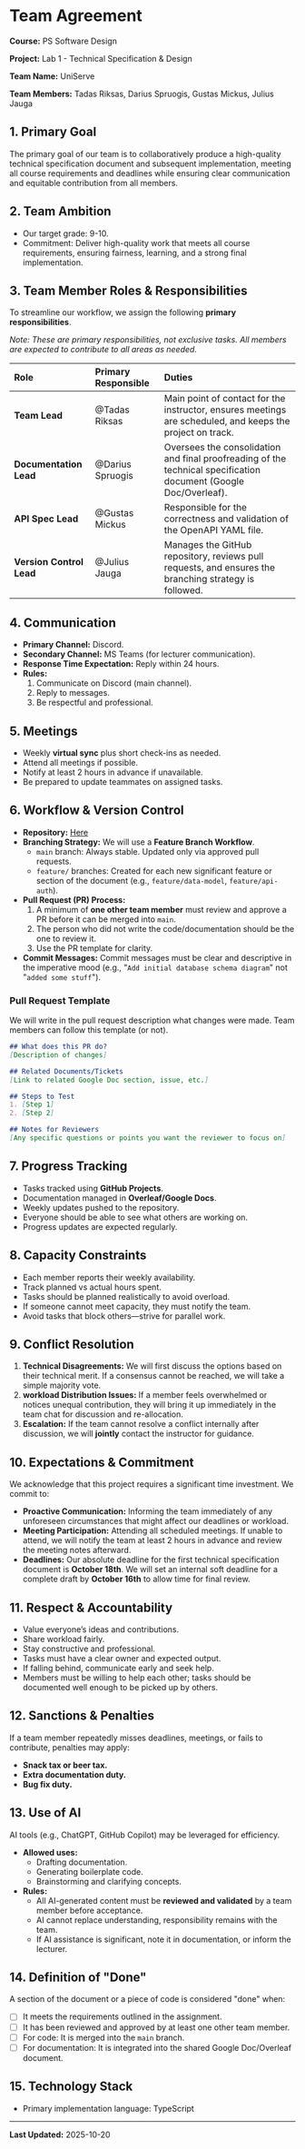 # Team Agreement

**Course:** PS Software Design

**Project:** Lab 1 - Technical Specification & Design

**Team Name:** UniServe

**Team Members:** Tadas Riksas, Darius Spruogis, Gustas Mickus, Julius Jauga

## 1. Primary Goal
The primary goal of our team is to collaboratively produce a high-quality technical specification document and subsequent implementation, meeting all course requirements and deadlines while ensuring clear communication and equitable contribution from all members.

## 2. Team Ambition
- Our target grade: 9-10.  
- Commitment: Deliver high-quality work that meets all course requirements, ensuring fairness, learning, and a strong final implementation.

## 3. Team Member Roles & Responsibilities
To streamline our workflow, we assign the following **primary responsibilities**. 

*Note: These are primary responsibilities, not exclusive tasks. All members are expected to contribute to all areas as needed.*

| Role | Primary Responsible | Duties |
| :--- | :--- | :--- |
| **Team Lead** | @Tadas Riksas | Main point of contact for the instructor, ensures meetings are scheduled, and keeps the project on track. |
| **Documentation Lead** | @Darius Spruogis | Oversees the consolidation and final proofreading of the technical specification document (Google Doc/Overleaf). |
| **API Spec Lead** | @Gustas Mickus | Responsible for the correctness and validation of the OpenAPI YAML file. |
| **Version Control Lead** | @Julius Jauga | Manages the GitHub repository, reviews pull requests, and ensures the branching strategy is followed. |

## 4. Communication
- **Primary Channel:** Discord.  
- **Secondary Channel:** MS Teams (for lecturer communication).  
- **Response Time Expectation:** Reply within 24 hours.  
- **Rules:**  
  1. Communicate on Discord (main channel).  
  2. Reply to messages.  
  3. Be respectful and professional.  

## 5. Meetings
- Weekly **virtual sync** plus short check-ins as needed.  
- Attend all meetings if possible.  
- Notify at least 2 hours in advance if unavailable.  
- Be prepared to update teammates on assigned tasks.

## 6. Workflow & Version Control
*   **Repository:** [Here](https://github.com/user5427/ps-design)
*   **Branching Strategy:** We will use a **Feature Branch Workflow**.
    *   `main` branch: Always stable. Updated only via approved pull requests.
    *   `feature/` branches: Created for each new significant feature or section of the document (e.g., `feature/data-model`, `feature/api-auth`).
*   **Pull Request (PR) Process:**
    1.  A minimum of **one other team member** must review and approve a PR before it can be merged into `main`.
    2.  The person who did not write the code/documentation should be the one to review it.
    3.  Use the PR template for clarity.
*   **Commit Messages:** Commit messages must be clear and descriptive in the imperative mood (e.g., "`Add initial database schema diagram`" not "`added some stuff`").

### Pull Request Template
We will write in the pull request description what changes were made. Team members can follow this template (or not).
```markdown
## What does this PR do?
[Description of changes]

## Related Documents/Tickets
[Link to related Google Doc section, issue, etc.]

## Steps to Test
1. [Step 1]
2. [Step 2]

## Notes for Reviewers
[Any specific questions or points you want the reviewer to focus on]
```

## 7. Progress Tracking
- Tasks tracked using **GitHub Projects**.  
- Documentation managed in **Overleaf/Google Docs**.  
- Weekly updates pushed to the repository.  
- Everyone should be able to see what others are working on.  
- Progress updates are expected regularly.

## 8. Capacity Constraints
- Each member reports their weekly availability.  
- Track planned vs actual hours spent.  
- Tasks should be planned realistically to avoid overload.  
- If someone cannot meet capacity, they must notify the team.  
- Avoid tasks that block others—strive for parallel work.

## 9. Conflict Resolution
1.  **Technical Disagreements:** We will first discuss the options based on their technical merit. If a consensus cannot be reached, we will take a simple majority vote.
2.  **workload Distribution Issues:** If a member feels overwhelmed or notices unequal contribution, they will bring it up immediately in the team chat for discussion and re-allocation.
3.  **Escalation:** If the team cannot resolve a conflict internally after discussion, we will **jointly** contact the instructor for guidance.

## 10. Expectations & Commitment
We acknowledge that this project requires a significant time investment. We commit to:
*   **Proactive Communication:** Informing the team immediately of any unforeseen circumstances that might affect our deadlines or workload.
*   **Meeting Participation:** Attending all scheduled meetings. If unable to attend, we will notify the team at least 2 hours in advance and review the meeting notes afterward.
*   **Deadlines:** Our absolute deadline for the first technical specification document is **October 18th**. We will set an internal soft deadline for a complete draft by **October 16th** to allow time for final review.

## 11. Respect & Accountability
- Value everyone’s ideas and contributions.  
- Share workload fairly.  
- Stay constructive and professional.  
- Tasks must have a clear owner and expected output.  
- If falling behind, communicate early and seek help.  
- Members must be willing to help each other; tasks should be documented well enough to be picked up by others.  

## 12. Sanctions & Penalties
If a team member repeatedly misses deadlines, meetings, or fails to contribute, penalties may apply:  
- **Snack tax or beer tax.**
- **Extra documentation duty.**  
- **Bug fix duty.**  

## 13. Use of AI
AI tools (e.g., ChatGPT, GitHub Copilot) may be leveraged for efficiency.  
- **Allowed uses:**  
  - Drafting documentation.  
  - Generating boilerplate code.  
  - Brainstorming and clarifying concepts.  
- **Rules:**  
  - All AI-generated content must be **reviewed and validated** by a team member before acceptance.  
  - AI cannot replace understanding, responsibility remains with the team.  
  - If AI assistance is significant, note it in documentation, or inform the lecturer.

## 14. Definition of "Done"
A section of the document or a piece of code is considered "done" when:
- [ ] It meets the requirements outlined in the assignment.
- [ ] It has been reviewed and approved by at least one other team member.
- [ ] For code: It is merged into the `main` branch.
- [ ] For documentation: It is integrated into the shared Google Doc/Overleaf document.

## 15. Technology Stack
- Primary implementation language: TypeScript

---
**Last Updated:** 2025-10-20